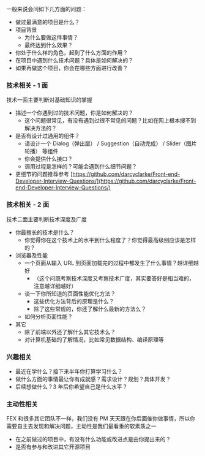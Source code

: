 一般来说会问如下几方面的问题：

- 做过最满意的项目是什么？
- 项目背景
    - 为什么要做这件事情？
    - 最终达到什么效果？
- 你处于什么样的角色，起到了什么方面的作用？
- 在项目中遇到什么技术问题？具体是如何解决的？
- 如果再做这个项目，你会在哪些方面进行改善？

### [](https://github.com/fex-team/interview-questions#%E6%8A%80%E6%9C%AF%E7%9B%B8%E5%85%B3---1-%E9%9D%A2)技术相关 - 1 面

技术一面主要判断对基础知识的掌握

- 描述一个你遇到过的技术问题，你是如何解决的？
    - 这个问题很常见，有没有遇到过很不常见的问题？比如在网上根本搜不到解决方法的？
- 是否有设计过通用的组件？
    - 请设计一个 Dialog（弹出层） / Suggestion（自动完成） / Slider（图片轮播） 等组件
    - 你会提供什么接口？
    - 调用过程是怎样的？可能会遇到什么细节问题？
- 更细节的问题推荐参考 [https://github.com/darcyclarke/Front-end-Developer-Interview-Questions/](https://github.com/darcyclarke/Front-end-Developer-Interview-Questions/)

### [](https://github.com/fex-team/interview-questions#%E6%8A%80%E6%9C%AF%E7%9B%B8%E5%85%B3---2-%E9%9D%A2)技术相关 - 2 面

技术二面主要判断技术深度及广度

- 你最擅长的技术是什么？
    - 你觉得你在这个技术上的水平到什么程度了？你觉得最高级别应该是怎样的？
- 浏览器及性能
    - 一个页面从输入 URL 到页面加载完的过程中都发生了什么事情？越详细越好
        - （这个问既考察技术深度又考察技术广度，其实要答好是相当难的，注意越详细越好）
    - 谈一下你所知道的页面性能优化方法？
        - 这些优化方法背后的原理是什么？
        - 除了这些常规的，你还了解什么最新的方法么？
    - 如何分析页面性能？
- 其它
    - 除了前端以外还了解什么其它技术么？
    - 对计算机基础的了解情况，比如常见数据结构、编译原理等

### [](https://github.com/fex-team/interview-questions#%E5%85%B4%E8%B6%A3%E7%9B%B8%E5%85%B3)兴趣相关

- 最近在学什么？接下来半年你打算学习什么？
- 做什么方面的事情最让你有成就感？需求设计？规划？具体开发？
- 后续想做什么？3 年后你希望自己是什么水平？

### [](https://github.com/fex-team/interview-questions#%E4%B8%BB%E5%8A%A8%E6%80%A7%E7%9B%B8%E5%85%B3)主动性相关

FEX 和很多其它团队不一样，我们没有 PM 天天跟在你后面催你做事情，所以你需要自主去发现和解决问题，主动性是我们最看重的软素质之一

- 在之前做过的项目中，有没有什么功能或改进点是由你提出来的？
- 是否有参与和改进其它开源项目